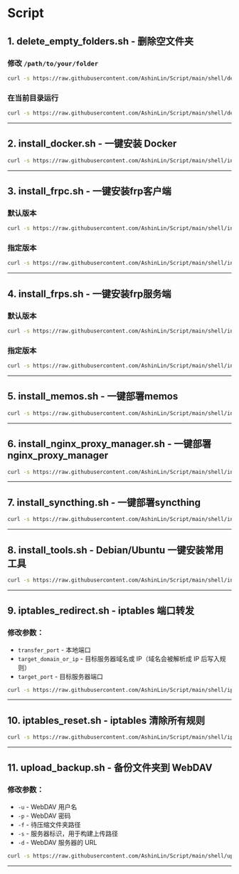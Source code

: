 # Script

## 1. delete_empty_folders.sh - 删除空文件夹

### 修改 `/path/to/your/folder`
```bash
curl -s https://raw.githubusercontent.com/AshinLin/Script/main/shell/delete_empty_folders.sh | bash -s /path/to/your/folder
```

### 在当前目录运行
```bash
curl -s https://raw.githubusercontent.com/AshinLin/Script/main/shell/delete_empty_folders.sh | bash -s .
```

---

## 2. install_docker.sh - 一键安装 Docker
```bash
curl -s https://raw.githubusercontent.com/AshinLin/Script/main/shell/install_docker.sh | bash
```

---

## 3. install_frpc.sh - 一键安装frp客户端

### 默认版本
```bash
curl -s https://raw.githubusercontent.com/AshinLin/Script/main/shell/install_frpc.sh | bash
```

### 指定版本
```bash
curl -s https://raw.githubusercontent.com/AshinLin/Script/main/shell/install_frps.sh | bash -s 0.61.1
```

---

## 4. install_frps.sh - 一键安装frp服务端

### 默认版本
```bash
curl -s https://raw.githubusercontent.com/AshinLin/Script/main/shell/install_frps.sh | bash
```

### 指定版本
```bash
curl -s https://raw.githubusercontent.com/AshinLin/Script/main/shell/install_frps.sh | bash -s 0.61.1
```

---

## 5. install_memos.sh - 一键部署memos
```bash
curl -s https://raw.githubusercontent.com/AshinLin/Script/main/shell/install_memos.sh | bash
```

---

## 6. install_nginx_proxy_manager.sh - 一键部署nginx_proxy_manager
```bash
curl -s https://raw.githubusercontent.com/AshinLin/Script/main/shell/install_nginx_proxy_manager.sh | bash
```

---

## 7. install_syncthing.sh - 一键部署syncthing
```bash
curl -s https://raw.githubusercontent.com/AshinLin/Script/main/shell/install_syncthing.sh | bash
```

---

## 8. install_tools.sh - Debian/Ubuntu 一键安装常用工具
```bash
curl -s https://raw.githubusercontent.com/AshinLin/Script/main/shell/install_tools.sh | bash
```

---

## 9. iptables_redirect.sh - iptables 端口转发

### 修改参数：
- `transfer_port` - 本地端口
- `target_domain_or_ip` - 目标服务器域名或 IP（域名会被解析成 IP 后写入规则）
- `target_port` - 目标服务器端口

```bash
curl -s https://raw.githubusercontent.com/AshinLin/Script/main/shell/iptables_redirect.sh | bash -s <transfer_port> <target_domain_or_ip> <target_port>
```

---

## 10. iptables_reset.sh - iptables 清除所有规则
```bash
curl -s https://raw.githubusercontent.com/AshinLin/Script/main/shell/iptables_reset.sh | bash
```

---

## 11. upload_backup.sh - 备份文件夹到 WebDAV

### 修改参数：
- `-u` - WebDAV 用户名
- `-p` - WebDAV 密码
- `-f` - 待压缩文件夹路径
- `-s` - 服务器标识，用于构建上传路径
- `-d` - WebDAV 服务器的 URL

```bash
curl -s https://raw.githubusercontent.com/AshinLin/Script/main/shell/upload_backup.sh | bash -s -- -u your_username -p your_password -s your_server_id -d https://dav.com/dav -f /path/to/folder
```

---